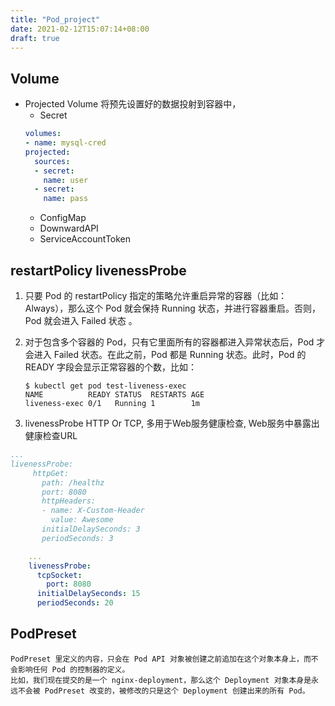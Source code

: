 ```yaml
---
title: "Pod_project"
date: 2021-02-12T15:07:14+08:00
draft: true
---
```


## Volume
- Projected Volume 将预先设置好的数据投射到容器中，
    - Secret
    ~~~yaml
    volumes: 
    - name: mysql-cred 
    projected: 
      sources: 
      - secret: 
        name: user 
      - secret: 
        name: pass
    ~~~
    - ConfigMap
    - DownwardAPI
    - ServiceAccountToken
    
## restartPolicy livenessProbe
1. 只要 Pod 的 restartPolicy 指定的策略允许重启异常的容器（比如：Always），那么这个 Pod 就会保持 Running 状态，并进行容器重启。否则，Pod 就会进入 Failed 状态 。 
2. 对于包含多个容器的 Pod，只有它里面所有的容器都进入异常状态后，Pod 才会进入 Failed 状态。在此之前，Pod 都是 Running 状态。此时，Pod 的 READY 字段会显示正常容器的个数，比如：
   ~~~shell
   $ kubectl get pod test-liveness-exec
   NAME          READY STATUS  RESTARTS AGE
   liveness-exec 0/1   Running 1        1m
   ~~~

3. livenessProbe HTTP Or TCP, 多用于Web服务健康检查, Web服务中暴露出健康检查URL
~~~yaml
...
livenessProbe:
     httpGet:
       path: /healthz
       port: 8080
       httpHeaders:
       - name: X-Custom-Header
         value: Awesome
       initialDelaySeconds: 3
       periodSeconds: 3
~~~
~~~yaml
    ...
    livenessProbe:
      tcpSocket:
        port: 8080
      initialDelaySeconds: 15
      periodSeconds: 20
~~~

## PodPreset
    PodPreset 里定义的内容，只会在 Pod API 对象被创建之前追加在这个对象本身上，而不会影响任何 Pod 的控制器的定义。
    比如，我们现在提交的是一个 nginx-deployment，那么这个 Deployment 对象本身是永远不会被 PodPreset 改变的，被修改的只是这个 Deployment 创建出来的所有 Pod。